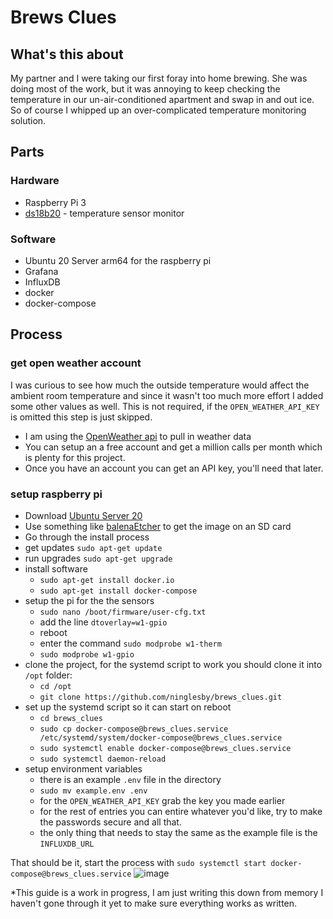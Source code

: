 # Brews Clues

## What's this about

My partner and I were taking our first foray into home brewing. She was doing most of the work, but it was annoying to keep checking the temperature in our un-air-conditioned apartment and swap in and out ice. So of course I whipped up an over-complicated temperature monitoring solution.

## Parts

### Hardware

- Raspberry Pi 3
- [ds18b20](https://www.amazon.com/gp/product/B087JQ6MCP/ref=ppx_yo_dt_b_asin_title_o00_s00?ie=UTF8&psc=1) - temperature sensor monitor

### Software

- Ubuntu 20 Server arm64 for the raspberry pi
- Grafana
- InfluxDB
- docker
- docker-compose

## Process

### get open weather account

I was curious to see how much the outside temperature would affect the ambient room temperature and since it wasn't too much more effort I added some other values as well. This is not required, if the `OPEN_WEATHER_API_KEY` is omitted this step is just skipped.

- I am using the [OpenWeather api](https://openweathermap.org/api) to pull in weather data
- You can setup an a free account and get a million calls per month which is plenty for this project.
- Once you have an account you can get an API key, you'll need that later.

### setup raspberry pi

- Download [Ubuntu Server 20](https://cdimage.ubuntu.com/releases/20.04.2/release/ubuntu-20.04.2-preinstalled-server-arm64+raspi.img.xz)
- Use something like [balenaEtcher](https://github.com/balena-io/etcher/releases) to get the image on an SD card
- Go through the install process
- get updates `sudo apt-get update`
- run upgrades `sudo apt-get upgrade`
- install software
  - `sudo apt-get install docker.io`
  - `sudo apt-get install docker-compose`
- setup the pi for the the sensors
  - `sudo nano /boot/firmware/user-cfg.txt`
  - add the line `dtoverlay=w1-gpio`
  - reboot
  - enter the command `sudo modprobe w1-therm`
  - `sudo modprobe w1-gpio`
- clone the project, for the systemd script to work you should clone it into `/opt` folder:
  - `cd /opt`
  - `git clone https://github.com/ninglesby/brews_clues.git`
- set up the systemd script so it can start on reboot
  - `cd brews_clues`
  - `sudo cp docker-compose@brews_clues.service /etc/systemd/system/docker-compose@brews_clues.service`
  - `sudo systemctl enable docker-compose@brews_clues.service`
  - `sudo systemctl daemon-reload`
- setup environment variables
  - there is an example `.env` file in the directory
  - `sudo mv example.env .env`
  - for the `OPEN_WEATHER_API_KEY` grab the key you made earlier
  - for the rest of entries you can entire whatever you'd like, try to make the passwords secure and all that.
  - the only thing that needs to stay the same as the example file is the `INFLUXDB_URL`

That should be it, start the process with `sudo systemctl start docker-compose@brews_clues.service`
![image](https://user-images.githubusercontent.com/29129252/129919189-0d3bd94d-b423-4873-95e8-385d1205cc20.png)

*This guide is a work in progress, I am just writing this down from memory I haven't gone through it yet to make sure everything works as written.
